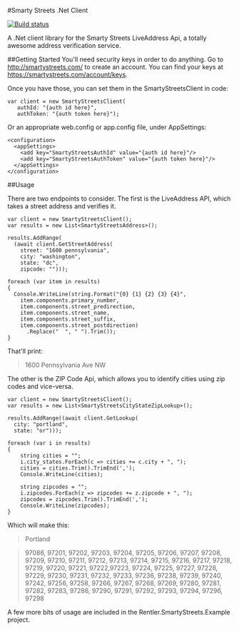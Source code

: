 #Smarty Streets .Net Client

[![Build status](https://ci.appveyor.com/api/projects/status/28verebh8s3rf22d)](https://ci.appveyor.com/project/rentlercorp/smarty-streets-net)

A .Net client library for the Smarty Streets LiveAddress Api, a totally awesome address verification service.

##Getting Started
You'll need security keys in order to do anything. Go to http://smartystreets.com/ to create an account. You can find your keys at https://smartystreets.com/account/keys.

Once you have those, you can set them in the SmartyStreetsClient in code:

```
var client = new SmartyStreetsClient(
   authId: "{auth id here}",
   authToken: "{auth token here}");
```

Or an appropriate web.config or app.config file, under AppSettings:

```
<configuration>
  <appSettings>
    <add key="SmartyStreetsAuthId" value="{auth id here}"/>
    <add key="SmartyStreetsAuthToken" value="{auth token here}"/>
  </appSettings>
</configuration>
```

##Usage

There are two endpoints to consider. The first is the LiveAddress API, which takes a street address and verifies it.

```
var client = new SmartyStreetsClient();
var results = new List<SmartyStreetsAddress>();

results.AddRange(
  (await client.GetStreetAddress(
  	street: "1600 pennsylvania",
  	city: "washington",
  	state: "dc",
  	zipcode: "")));

foreach (var item in results)
{
  Console.WriteLine(string.Format("{0} {1} {2} {3} {4}",
    item.components.primary_number,
    item.components.street_predirection,
    item.components.street_name,
    item.components.street_suffix,
    item.components.street_postdirection)
      .Replace("  ", " ").Trim());
}
```

That'll print:

> 1600 Pennsylvania Ave NW

The other is the ZIP Code Api, which allows you to identify cities using zip codes and vice-versa.

```
var client = new SmartyStreetsClient();
var results = new List<SmartyStreetsCityStateZipLookup>();

results.AddRange((await client.GetLookup(
  city: "portland",
  state: "or")));

foreach (var i in results)
{
	string cities = "";
	i.city_states.ForEach(c => cities += c.city + ", ");
	cities = cities.Trim().TrimEnd(',');
	Console.WriteLine(cities);

	string zipcodes = "";
	i.zipcodes.ForEach(z => zipcodes += z.zipcode + ", ");
	zipcodes = zipcodes.Trim().TrimEnd(',');
	Console.WriteLine(zipcodes);
}
```

Which will make this:

> Portland

> 97086, 97201, 97202, 97203, 97204, 97205, 97206, 97207, 97208, 97209, 97210, 97211, 97212, 97213, 97214, 97215, 97216, 97217, 97218, 97219, 97220, 97221, 97222,97223, 97224, 97225, 97227, 97228, 97229, 97230, 97231, 97232, 97233, 97236, 97238, 97239, 97240, 97242, 97256, 97258, 97266, 97267, 97268, 97269, 97280, 97281, 97282, 97283, 97286, 97290, 97291, 97292, 97293, 97294, 97296, 97298

A few more bits of usage are included in the Rentler.SmartyStreets.Example project.
